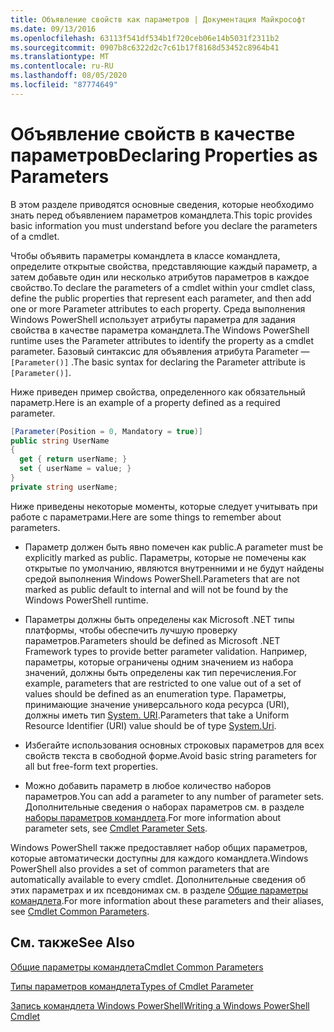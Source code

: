 ```yaml
---
title: Объявление свойств как параметров | Документация Майкрософт
ms.date: 09/13/2016
ms.openlocfilehash: 63113f541df534b1f720ceb06e14b5031f2311b2
ms.sourcegitcommit: 0907b8c6322d2c7c61b17f8168d53452c8964b41
ms.translationtype: MT
ms.contentlocale: ru-RU
ms.lasthandoff: 08/05/2020
ms.locfileid: "87774649"
---
```

# <a name="declaring-properties-as-parameters"></a><span data-ttu-id="a3bcd-102">Объявление свойств в качестве параметров</span><span class="sxs-lookup"><span data-stu-id="a3bcd-102">Declaring Properties as Parameters</span></span>

<span data-ttu-id="a3bcd-103">В этом разделе приводятся основные сведения, которые необходимо знать перед объявлением параметров командлета.</span><span class="sxs-lookup"><span data-stu-id="a3bcd-103">This topic provides basic information you must understand before you declare the parameters of a cmdlet.</span></span>

<span data-ttu-id="a3bcd-104">Чтобы объявить параметры командлета в классе командлета, определите открытые свойства, представляющие каждый параметр, а затем добавьте один или несколько атрибутов параметров в каждое свойство.</span><span class="sxs-lookup"><span data-stu-id="a3bcd-104">To declare the parameters of a cmdlet within your cmdlet class, define the public properties that represent each parameter, and then add one or more Parameter attributes to each property.</span></span> <span data-ttu-id="a3bcd-105">Среда выполнения Windows PowerShell использует атрибуты параметра для задания свойства в качестве параметра командлета.</span><span class="sxs-lookup"><span data-stu-id="a3bcd-105">The Windows PowerShell runtime uses the Parameter attributes to identify the property as a cmdlet parameter.</span></span> <span data-ttu-id="a3bcd-106">Базовый синтаксис для объявления атрибута Parameter — `[Parameter()]` .</span><span class="sxs-lookup"><span data-stu-id="a3bcd-106">The basic syntax for declaring the Parameter attribute is `[Parameter()]`.</span></span>

<span data-ttu-id="a3bcd-107">Ниже приведен пример свойства, определенного как обязательный параметр.</span><span class="sxs-lookup"><span data-stu-id="a3bcd-107">Here is an example of a property defined as a required parameter.</span></span>

```csharp
[Parameter(Position = 0, Mandatory = true)]
public string UserName
{
  get { return userName; }
  set { userName = value; }
}
private string userName;
```

<span data-ttu-id="a3bcd-108">Ниже приведены некоторые моменты, которые следует учитывать при работе с параметрами.</span><span class="sxs-lookup"><span data-stu-id="a3bcd-108">Here are some things to remember about parameters.</span></span>

- <span data-ttu-id="a3bcd-109">Параметр должен быть явно помечен как public.</span><span class="sxs-lookup"><span data-stu-id="a3bcd-109">A parameter must be explicitly marked as public.</span></span> <span data-ttu-id="a3bcd-110">Параметры, которые не помечены как открытые по умолчанию, являются внутренними и не будут найдены средой выполнения Windows PowerShell.</span><span class="sxs-lookup"><span data-stu-id="a3bcd-110">Parameters that are not marked as public default to internal and will not be found by the Windows PowerShell runtime.</span></span>

- <span data-ttu-id="a3bcd-111">Параметры должны быть определены как Microsoft .NET типы платформы, чтобы обеспечить лучшую проверку параметров.</span><span class="sxs-lookup"><span data-stu-id="a3bcd-111">Parameters should be defined as Microsoft .NET Framework types to provide better parameter validation.</span></span> <span data-ttu-id="a3bcd-112">Например, параметры, которые ограничены одним значением из набора значений, должны быть определены как тип перечисления.</span><span class="sxs-lookup"><span data-stu-id="a3bcd-112">For example, parameters that are restricted to one value out of a set of values should be defined as an enumeration type.</span></span> <span data-ttu-id="a3bcd-113">Параметры, принимающие значение универсального кода ресурса (URI), должны иметь тип [System. URI](/dotnet/api/System.Uri).</span><span class="sxs-lookup"><span data-stu-id="a3bcd-113">Parameters that take a Uniform Resource Identifier (URI) value should be of type [System.Uri](/dotnet/api/System.Uri).</span></span>

- <span data-ttu-id="a3bcd-114">Избегайте использования основных строковых параметров для всех свойств текста в свободной форме.</span><span class="sxs-lookup"><span data-stu-id="a3bcd-114">Avoid basic string parameters for all but free-form text properties.</span></span>

- <span data-ttu-id="a3bcd-115">Можно добавить параметр в любое количество наборов параметров.</span><span class="sxs-lookup"><span data-stu-id="a3bcd-115">You can add a parameter to any number of parameter sets.</span></span> <span data-ttu-id="a3bcd-116">Дополнительные сведения о наборах параметров см. в разделе [наборы параметров командлета](./cmdlet-parameter-sets.md).</span><span class="sxs-lookup"><span data-stu-id="a3bcd-116">For more information about parameter sets, see [Cmdlet Parameter Sets](./cmdlet-parameter-sets.md).</span></span>

<span data-ttu-id="a3bcd-117">Windows PowerShell также предоставляет набор общих параметров, которые автоматически доступны для каждого командлета.</span><span class="sxs-lookup"><span data-stu-id="a3bcd-117">Windows PowerShell also provides a set of common parameters that are automatically available to every cmdlet.</span></span> <span data-ttu-id="a3bcd-118">Дополнительные сведения об этих параметрах и их псевдонимах см. в разделе [Общие параметры командлета](./common-parameter-names.md).</span><span class="sxs-lookup"><span data-stu-id="a3bcd-118">For more information about these parameters and their aliases, see [Cmdlet Common Parameters](./common-parameter-names.md).</span></span>

## <a name="see-also"></a><span data-ttu-id="a3bcd-119">См. также</span><span class="sxs-lookup"><span data-stu-id="a3bcd-119">See Also</span></span>

[<span data-ttu-id="a3bcd-120">Общие параметры командлета</span><span class="sxs-lookup"><span data-stu-id="a3bcd-120">Cmdlet Common Parameters</span></span>](./common-parameter-names.md)

[<span data-ttu-id="a3bcd-121">Типы параметров командлета</span><span class="sxs-lookup"><span data-stu-id="a3bcd-121">Types of Cmdlet Parameter</span></span>](./types-of-cmdlet-parameters.md)

[<span data-ttu-id="a3bcd-122">Запись командлета Windows PowerShell</span><span class="sxs-lookup"><span data-stu-id="a3bcd-122">Writing a Windows PowerShell Cmdlet</span></span>](./writing-a-windows-powershell-cmdlet.md)
